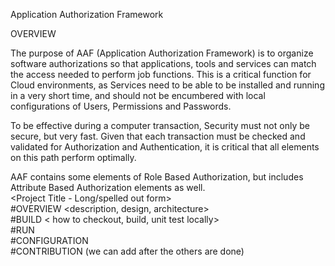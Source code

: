 Application Authorization Framework 

OVERVIEW

The purpose of AAF (Application Authorization Framework) is to organize software authorizations so that applications, tools and services can match the access needed to perform job functions.  This is a critical function for Cloud environments, as Services need to be able to be installed and running in a very short time, and should not be encumbered with local configurations of Users, Permissions and Passwords.

To be effective during a computer transaction, Security must not only be secure, but very fast. Given that each transaction must be checked and validated for Authorization and Authentication, it is critical that all elements on this path perform optimally.

AAF contains some elements of Role Based Authorization, but includes Attribute Based Authorization elements as well.  
 <Project Title - Long/spelled out form>  
 #OVERVIEW <description, design, architecture>  
 #BUILD < how to checkout, build, unit test locally>  
 #RUN <how to run it outside the build env or include it as a dependency in your project>  
 #CONFIGURATION <what are all the configuration options for it when its run>  
 #CONTRIBUTION (we can add after the others are done) <someone needs to come up with some standard text to describe how to contribute back changes>